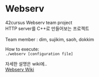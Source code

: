 # Webserv
42cursus Webserv team project <br>
HTTP server를 C++로 만들어보는 프로젝트 <br>
<br>
Team member : dim, sujikim, saoh, dokkim <br>

How to execute: <br>
` ./webserv [configuration file] `

자세한 설명은 wiki에.. <br>
[Webserv Wiki](https://github.com/dimfrom42/Webserv.wiki.git)
